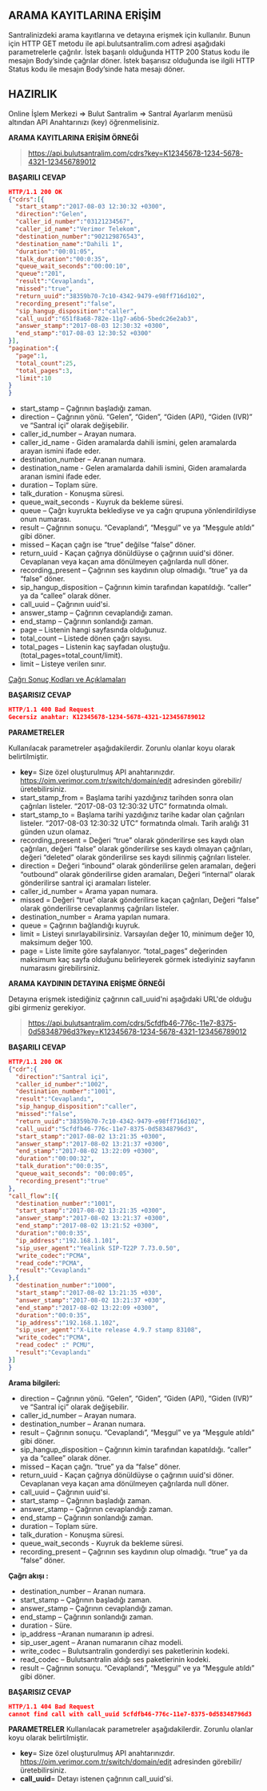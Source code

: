 **ARAMA KAYITLARINA ERİŞİM**
----
Santralinizdeki arama kayıtlarına ve detayına erişmek için kullanılır. Bunun için HTTP GET metodu ile api.bulutsantralim.com adresi
aşağıdaki parametrelerle çağrılır. İstek başarılı olduğunda HTTP 200 Status kodu ile mesajın Body’sinde çağrılar döner. 
İstek başarısız olduğunda ise ilgili HTTP Status kodu ile mesajın Body’sinde hata mesajı döner.

**HAZIRLIK**
----
  Online İşlem Merkezi => Bulut Santralim => Santral Ayarlarım menüsü altından API Anahtarınızı (key) öğrenmelisiniz.
  
**ARAMA KAYITLARINA ERİŞİM ÖRNEĞİ**

>https://api.bulutsantralim.com/cdrs?key=K12345678-1234-5678-4321-123456789012
 
**BAŞARILI CEVAP**

```json
HTTP/1.1 200 OK
{"cdrs":[{
  "start_stamp":"2017-08-03 12:30:32 +0300",
  "direction":"Gelen",
  "caller_id_number":"03121234567",
  "caller_id_name":"Verimor Telekom",
  "destination_number":"902129876543",
  "destination_name":"Dahili 1",
  "duration":"00:01:05",
  "talk_duration":"00:0:35",
  "queue_wait_seconds":"00:00:10",
  "queue":"201",
  "result":"Cevaplandı",
  "missed":"true",
  "return_uuid":"38359b70-7c10-4342-9479-e98ff716d102",
  "recording_present":"false",
  "sip_hangup_disposition":"caller",
  "call_uuid":"651f8a68-782e-11g7-a6b6-5bedc26e2ab3",
  "answer_stamp":"2017-08-03 12:30:32 +0300",
  "end_stamp":"017-08-03 12:30:52 +0300"
}],
"pagination":{
  "page":1,
  "total_count":25,
  "total_pages":3,
  "limit":10
}
}
```

* start_stamp – Çağrının başladığı zaman.
* direction – Çağrının yönü. “Gelen”, “Giden”, “Giden (API), “Giden (IVR)”  ve  “Santral içi” olarak değişebilir.
* caller_id_number – Arayan numara.
* caller_id_name - Giden aramalarda dahili ismini, gelen aramalarda arayan ismini ifade eder.
* destination_number – Aranan numara.
* destination_name - Gelen aramalarda dahili ismini, Giden aramalarda aranan ismini ifade eder.
* duration – Toplam süre.
* talk_duration - Konuşma süresi.
* queue_wait_seconds - Kuyruk da bekleme süresi.
* queue – Çağrı kuyrukta beklediyse ve ya cağrı qrupuna yönlendirildiyse onun numarası. 
* result – Çağrının sonuçu. “Cevaplandı”, “Meşgul”  ve ya “Meşgule atıldı” gibi  döner.
* missed – Kaçan çağrı ise “true” değilse  “false” döner.
* return_uuid - Kaçan çağrıya dönüldüyse o çağrının uuid'si döner. Cevaplanan veya kaçan ama dönülmeyen çağrılarda null döner.
* recording_present – Çağrının ses kaydının olup olmadığı. “true”  ya da “false” döner.
* sip_hangup_disposition – Çağrının kimin tarafından kapatıldığı. “caller” ya da “callee” olarak döner. 
* call_uuid – Çağrının uuid'si.
* answer_stamp – Çağrının cevaplandığı zaman.
* end_stamp – Çağrının sonlandığı zaman. 
* page – Listenin hangi sayfasında olduğunuz. 
* total_count – Listede dönen çağrı sayısı.
* total_pages – Listenin kaç sayfadan oluştuğu.(total_pages=total_count/limit).
* limit – Listeye verilen sınır. 

 [Çağrı Sonuç Kodları ve Açıklamaları](https://github.com/verimor/Bulutsantralim-API/blob/master/cagri-sonuc-kodlari.md)

**BAŞARISIZ CEVAP** 

```json
HTTP/1.1 400 Bad Request 
Gecersiz anahtar: K12345678-1234-5678-4321-123456789012
```

**PARAMETRELER** 

Kullanılacak parametreler aşağıdakilerdir. Zorunlu olanlar koyu olarak belirtilmiştir.

* **key**= Size özel oluşturulmuş API anahtarınızdır.  https://oim.verimor.com.tr/switch/domain/edit adresinden görebilir/üretebilirsiniz.
* start_stamp_from = Başlama tarihi yazdığınız tarihden sonra olan çağrıları listeler. “2017-08-03 12:30:32 UTC” formatında olmalı. 
* start_stamp_to = Başlama tarihi yazdığınız tarihe kadar olan çağrıları listeler. “2017-08-03 12:30:32 UTC” formatında olmalı. Tarih aralığı 31 günden uzun olamaz. 
* recording_present = Değeri “true” olarak gönderilirse ses kaydı olan çağrıları, değeri “false”  olarak gönderilirse ses kaydı olmayan çağrıları, değeri “deleted” olarak gönderilirse ses kaydı silinmiş çağrıları listeler. 
* direction = Değeri  “inbound” olarak gönderilirse gelen aramaları, değeri  “outbound” olarak gönderilirse giden aramaları, Değeri “internal” olarak gönderilirse santral içi aramaları listeler.
* caller_id_number = Arama yapan numara. 
* missed = Değeri “true” olarak gönderilirse kaçan çağrıları, Değeri  “false”  olarak gönderilirse cevaplanmış çağrıları listeler. 
* destination_number = Arama yapılan numara. 
* queue = Çağrının bağlandığı kuyruk. 
* limit = Listeyi sınırlayabilirsiniz. Varsayılan değer 10, minimum değer 10, maksimum değer 100. 
* page = Liste limite göre sayfalanıyor. “total_pages” değerinden maksimum kaç sayfa olduğunu belirleyerek görmek istediyiniz sayfanın numarasını girebilirsiniz. 

**ARAMA KAYDININ DETAYINA ERİŞME ÖRNEĞİ**

Detayına erişmek istediğiniz çağrının call_uuid'ni aşağıdaki URL'de olduğu gibi girmeniz gerekiyor.

>https://api.bulutsantralim.com/cdrs/5cfdfb46-776c-11e7-8375-0d58348796d3?key=K12345678-1234-5678-4321-123456789012

**BAŞARILI CEVAP** 

```json
HTTP/1.1 200 OK
{"cdr":{
  "direction":"Santral içi",
  "caller_id_number":"1002",
  "destination_number":"1001",
  "result":"Cevaplandı",
  "sip_hangup_disposition":"caller",
  "missed":"false",
  "return_uuid":"38359b70-7c10-4342-9479-e98ff716d102",
  "call_uuid":"5cfdfb46-776c-11e7-8375-0d58348796d3",
  "start_stamp":"2017-08-02 13:21:35 +0300",
  "answer_stamp":"2017-08-02 13:21:37 +0300",
  "end_stamp":"2017-08-02 13:22:09 +0300",
  "duration":"00:00:32",
  "talk_duration":"00:0:35",
  "queue_wait_seconds": "00:00:05",
  "recording_present":"true"
},
"call_flow":[{
  "destination_number":"1001",
  "start_stamp":"2017-08-02 13:21:35 +0300",
  "answer_stamp":"2017-08-02 13:21:37 +0300",
  "end_stamp":"2017-08-02 13:21:52 +0300",
  "duration":"00:0:35",
  "ip_address":"192.168.1.101",
  "sip_user_agent":"Yealink SIP-T22P 7.73.0.50",
  "write_codec":"PCMA",
  "read_code":"PCMA",
  "result":"Cevaplandı"
},{
  "destination_number":"1000",
  "start_stamp":"2017-08-02 13:21:35 +030",
  "answer_stamp":"2017-08-02 13:21:37 +030",
  "end_stamp":"2017-08-02 13:22:09 +0300",
  "duration":"00:0:35",
  "ip_address":"192.168.1.102",
  "sip_user_agent":"X-Lite release 4.9.7 stamp 83108",
  "write_codec":"PCMA",
  "read_codec" :" PCMU",
  "result":"Cevaplandı"
}]
}
```

**Arama bilgileri:** 

* direction – Çağrının yönü. “Gelen”, “Giden”, “Giden (API), “Giden (IVR)” ve “Santral içi” olarak değişebilir. 
* caller_id_number – Arayan numara. 
* destination_number – Aranan numara.
* result – Çağrının sonuçu. “Cevaplandı”, “Meşgul” ve ya “Meşgule atıldı” gibi döner. 
* sip_hangup_disposition – Çağrının kimin tarafından kapatıldığı. “caller” ya da “callee” olarak döner. 
* missed – Kaçan çağrı. “true” ya da “false” döner.
* return_uuid - Kaçan çağrıya dönüldüyse o çağrının uuid'si döner. Cevaplanan veya kaçan ama dönülmeyen çağrılarda null döner.
* call_uuid – Çağrının uuid'si. 
* start_stamp – Çağrının başladığı zaman. 
* answer_stamp – Çağrının cevaplandığı zaman. 
* end_stamp – Çağrının sonlandığı zaman. 
* duration – Toplam süre.
* talk_duration - Konuşma süresi.
* queue_wait_seconds - Kuyruk da bekleme süresi.
* recording_present – Çağrının ses kaydının olup olmadığı. “true” ya da “false” döner. 

**Çağrı akışı :** 

* destination_number – Aranan numara. 
* start_stamp – Çağrının başladığı zaman. 
* answer_stamp – Çağrının cevaplandığı zaman. 
* end_stamp – Çağrının sonlandığı zaman. 
* duration - Süre.
* ip_address –Aranan numaranın ip adresi. 
* sip_user_agent – Aranan numaranın cihaz modeli. 
* write_codec – Bulutsantralin gonderdiyi ses paketlerinin kodeki. 
* read_codec – Bulutsantralin aldığı ses paketlerinin kodeki. 
* result – Çağrının sonuçu. “Cevaplandı”, “Meşgul” ve ya “Meşgule atıldı” gibi  döner. 

**BAŞARISIZ CEVAP** 

```json
HTTP/1.1 404 Bad Request 
cannot find call with call_uuid 5cfdfb46-776c-11e7-8375-0d58348796d3 
```

**PARAMETRELER** 
Kullanılacak parametreler aşağıdakilerdir. Zorunlu olanlar koyu olarak belirtilmiştir.

* **key**= Size özel oluşturulmuş API anahtarınızdır. https://oim.verimor.com.tr/switch/domain/edit adresinden görebilir/üretebilirsiniz. 
* **call_uuid**= Detayı istenen çağrının call_uuid'si.
